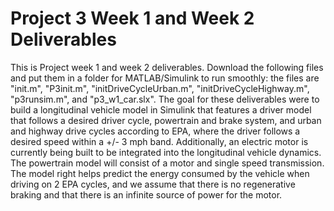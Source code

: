 # Project 3 Week 1 and Week 2 Deliverables
This is Project week 1 and week 2 deliverables. Download the following files and put them in a folder for MATLAB/Simulink to run smoothly: the files are "init.m", "P3init.m", "initDriveCycleUrban.m", "initDriveCycleHighway.m", "p3runsim.m", and "p3_w1_car.slx". The goal for these deliverables were to build a longitudinal vehicle model in Simulink that features a driver model that follows a desired driver cycle, powertrain and brake system, and urban and highway drive cycles according to EPA, where the driver follows a desired speed within a +/- 3 mph band. Additionally, an electric motor is currently being built to be integrated into the longitudinal vehicle dynamics. The powertrain model will consist of a motor and single speed transmission. The model right helps predict the energy consumed by the vehicle when driving on 2 EPA cycles, and we assume that there is no regenerative braking and that there is an infinite source of power for the motor.
